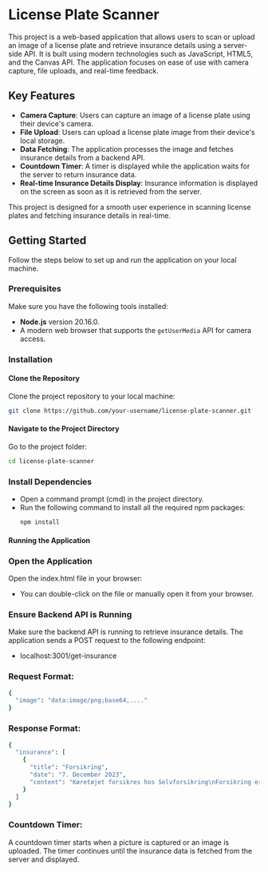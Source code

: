 # License Plate Scanner

This project is a web-based application that allows users to scan or upload an image of a license plate and retrieve insurance details using a server-side API. It is built using modern technologies such as JavaScript, HTML5, and the Canvas API. The application focuses on ease of use with camera capture, file uploads, and real-time feedback.

## Key Features

- **Camera Capture**: Users can capture an image of a license plate using their device's camera.
- **File Upload**: Users can upload a license plate image from their device's local storage.
- **Data Fetching**: The application processes the image and fetches insurance details from a backend API.
- **Countdown Timer**: A timer is displayed while the application waits for the server to return insurance data.
- **Real-time Insurance Details Display**: Insurance information is displayed on the screen as soon as it is retrieved from the server.

This project is designed for a smooth user experience in scanning license plates and fetching insurance details in real-time.

## Getting Started

Follow the steps below to set up and run the application on your local machine.

### Prerequisites

Make sure you have the following tools installed:
- **Node.js** version 20.16.0.
- A modern web browser that supports the `getUserMedia` API for camera access.

### Installation

#### Clone the Repository

Clone the project repository to your local machine:

```bash
git clone https://github.com/your-username/license-plate-scanner.git
```
#### Navigate to the Project Directory
Go to the project folder:
```bash
cd license-plate-scanner
```
### Install Dependencies
- Open a command prompt (cmd) in the project directory.
- Run the following command to install all the required npm packages:
     ```bash
     npm install
     ```
#### Running the Application
### Open the Application
Open the index.html file in your browser:
- You can double-click on the file or manually open it from your browser.
### Ensure Backend API is Running
Make sure the backend API is running to retrieve insurance details. The application sends a POST request to the following endpoint:
- localhost:3001/get-insurance
### Request Format:
```bash
{
  "image": "data:image/png;base64,...."
}
```
### Response Format:
```bash
{
  "insurance": [
    {
      "title": "Forsikring",
      "date": "7. December 2023",
      "content": "Køretøjet forsikres hos Selvforsikring\nForsikring er Aktiv"
    }
  ]
}
```
### Countdown Timer:
A countdown timer starts when a picture is captured or an image is uploaded. The timer continues until the insurance data is fetched from the server and displayed.





